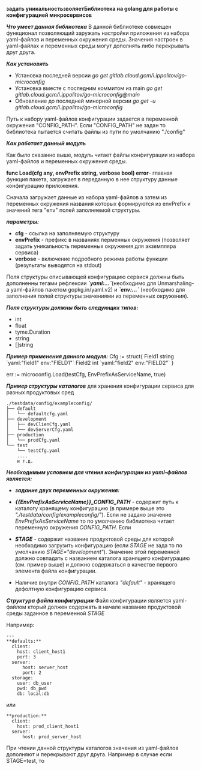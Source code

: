 **задать уникальностьзволяетБиблиотека на golang для работы с конфигурацией микросервисов**

***Что умеет данная библиотека***
В данной библиотеке совмещен функционал позволяющий заружать настройки приложения из набора yaml-файлов и переменных окружения среды. Значения настроек в yaml-файлах и переменных среды могут дополнять либо перекрывать друг друга.

***Как установить***

* Установка последней версии
*go get gitlab.cloud.gcm/i.ippolitov/go-microconfig*
* Установка вместе с последним коммитом из main
*go get gitlab.cloud.gcm/i.ippolitov/go-microconfig@main*
* Обновление до последней минорной версии
*go get -u gitlab.cloud.gcm/i.ippolitov/go-microconfig*

Путь к набору yaml-файлов конфигурации задается в переменной окружения "CONFIG\_PATH". Если "CONFIG\_PATH" не задан то библиотека пытается считать файлы из пути по умолчанию "./config"

***Как работает данный модуль***

Как было сказанно выше, модуль читает файлы конфигурации из набора yaml-файлов и переменных окружения среды.

**func Load(cfg any, envPrefix string, verbose bool) error**- главная функция пакета, загружает в переданную в нее структуру данные конфигурацию приложения.

Сначала загружает данные из набора yaml-файлов а затем из переменных окружения названия которых
формируются из envPrefix и значений тега "env" полей заполняемой структуры.

***параметры:***

* **cfg** - ссылка на заполняемую структуру
* **envPrefix** - префикс в названиях перменных окружения (позволяет задать уникальность переменных окружения для экземпляра сервиса)
* **verbose** - включение подробного режима работы функции (результаты выводятся на stdout)

Поля структуры описывающей конфигурацию сервися должны быть дополненны тегами рефлексии ***\`yaml:...\`***(необходимо для Unmarshaling-а yaml-файлов пакетом gopkg.in/yaml.v2) и ***\`env:...\`*** (необходимо для заполнения полей структуры значениями из переменных окружения).

***Поля структуры должны быть следующих типов:***
* int
* float
* tyme.Duration
* string
* []string

***Пример применения данного модуля:***
Cfg := struct{
Field1 string \`yaml:"field1" env:"FIELD1"\`
Field2 int \`yaml:"field2" env:"FIELD2"\`
}

err := microconfig.Load(testCfg, EnvPrefixAsServiceName, true)

***Пример структуры каталогов*** для хранения конфигурации сервиса для разных продуктовых сред

```
./testdata/config/exampleconfig/
├── default
│   └── defaultcfg.yaml
├── development
│   ├── devClienCfg.yaml
│   └── devServerCfg.yaml
├── production
│   └── prodCfg.yaml
└── test
    └── testCfg.yaml
    ....
    и т.д.
```

***Необходимым условием для чтения конфигурации из yaml-файлов является:***
* ***задание двух переменных окружения:***
* ***{{EnvPrefixAsServiceName}}_CONFIG_PATH*** - содержит путь к каталогу хранящему конфигурацию (в примере выше это *"./testdata/config/exampleconfig/"*). Если не задано значение *EnvPrefixAsServiceName* то по умолчанию библиотека читает переменную окружения *CONFIG_PATH*. Если 
* ***STAGE*** - содержит название продуктовой среды для которой необходимо загрузить конфигурацию (если *STAGE* не зада то по умолчанию *STAGE="development"*). Значение этой переменной должно совпадать с названием каталога хранящего конфигурацию (см. пример выше) и должно содержаться в качестве первого элемента файла конфигурации.

* Наличие внутри *CONFIG_PATH* каталога *"default"* - хранящего дефолтную конфигурацию сервиса.

***Структура файла конфигурации*** 
Файл конфигурации является yaml-файлом кторый должен содержать в начале название продуктовой среды заданное в переменной *STAGE*

Например:
```
---
**defaults:**
  client:
    host: client_host1
    port: 3
  server:
      host: server_host
      port: 2
  storage:
    user: db_user
    pwd: db_pwd
    db: local:db
```
или

```
**production:**
  client:
    host: prod_client_host1
  server:
      host: prod_server_host
```
При чтении данной структуры каталогов значения из yaml-файлов дополняют и перекрывают друг друга.
Например в случае если STAGE=test, то 